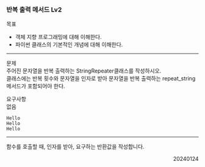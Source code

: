 ### 반복 출력 메서드 Lv2
목표  
- 객체 지향 프로그래밍에 대해 이해한다.
- 파이썬 클래스의 기본적인 개념에 대해 이해한다.
---
문제  
주어진 문자열을 반복 출력하는 StringRepeater클래스를 작성하시오.  
클래스에는 반복 횟수와 문자열을 인자로 받아 문자열을 반복 출력하는 repeat_string메서드가 포함되어야 한다.  

요구사항  
없음
```
Hello
Hello
Hello
```
---
함수를 호출할 때, 인자를 받아, 요구하는 반환값을 작성합니다.
<div style="text-align: right">20240124</div>